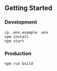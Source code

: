 ## Getting Started

### Development

```shell
cp .env.example .env
npm install
npm start
```

### Production

```shell
npm run build
```
